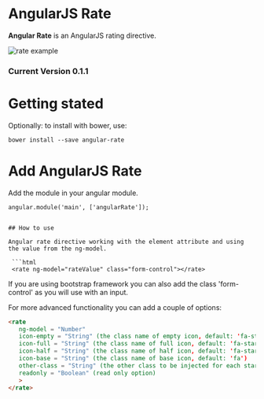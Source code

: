 AngularJS Rate
=============================

**Angular Rate** is an AngularJS rating directive.

![rate example](https://raw.github.com/gaetansenn/angular-rate/master/rate.gif)

### Current Version 0.1.1

# Getting stated
Optionally: to install with bower, use:
```
bower install --save angular-rate
```

# Add AngularJS Rate

Add the module in your angular module.
```
angular.module('main', ['angularRate']);


## How to use

Angular rate directive working with the element attribute and using the value from the ng-model.
 
 ```html
 <rate ng-model="rateValue" class="form-control"></rate>
 ```
 
 If you are using bootstrap framework you can also add the class 'form-control' as you will use with an input.
 
 For more advanced functionality you can add a couple of options:
 
 ```html
 <rate 
 	ng-model = "Number"
 	icon-empty = "String" (the class name of empty icon, default: 'fa-star-o')
 	icon-full = "String" (the class name of full icon, default: 'fa-star')
 	icon-half = "String" (the class name of half icon, default: 'fa-star-half-o')
 	icon-base = "String" (the class name of base icon, default: 'fa')
 	other-class = "String" (the other class to be injected for each stars)
 	readonly = "Boolean" (read only option)
 	>
 </rate>
 ```
 
 
 


